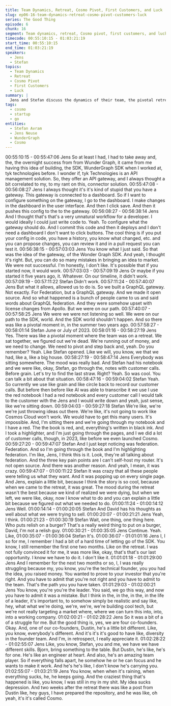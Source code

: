 ```yaml
---
title: Team Dynamics, Retreat, Cosmo Pivot, First Customers, and Luck
slug: ep06-16-team-dynamics-retreat-cosmo-pivot-customers-luck
series: The Good Thing
episode: 6
chunk: 16
segment: Team dynamics, retreat, Cosmo pivot, first customers, and luck
timecode: 00:55:10:15 - 01:03:21:19
start_time: 00:55:10:15
end_time: 01:03:21:19
speakers:
  - Jens
  - Stefan
topics:
  - Team Dynamics
  - Retreat
  - Cosmo Pivot
  - First Customers
  - Luck
summary: |
  Jens and Stefan discuss the dynamics of their team, the pivotal retreat that led to the Cosmo pivot, onboarding their first customers, and the role of luck in startup growth and product evolution.
tags:
  - cosmo
  - startup
  - go
entities:
  - Stefan Avram
  - Jens Neuse
  - WunderGraph
  - Cosmo
---
```


00:55:10:15 - 00:55:47:06
Jens
So at least I had, I had to take away and, the, the overnight success from from Wunder Graph, it
came from me having this idea of building, the SDK, WunderGraph SDK when I worked at, tyk
technologies before. I wonder if, tyk Technologies is an API management solution. So, they offer
an API gateway, and I always thought a bit correlated to my, to my rant on this, connector
solution.
00:55:47:08 - 00:56:08:27
Jens
I always thought it's it's kind of stupid that you have a gateway. This gateway is connected to a
dashboard. So if I want to configure something on the gateway, I go to the dashboard. I make
changes in the dashboard in the user interface. And then I click save. And then it pushes this
config to the to the gateway.
00:56:08:27 - 00:56:38:14
Jens
And I thought that's that's a very unnatural workflow for a developer. I would ideally I could just
write code to. Yeah. To configure what the gateway should do. And I commit this code and then
it deploys and I don't need a dashboard I don't want to click buttons. The cool thing is if you put
your config in code, you have a history, you know what changed, etc. and you can propose
changes, you can review it and in a pull request you can test it.
00:56:38:15 - 00:57:03:03
Jens
You know what I just said. So that was the idea of the gateway, of the Wonder Graph SDK. And
yeah, I thought it's right. But, you can do so many mistakes in bringing an idea to market. We
were not successful. I'm honestly, I don't like. It's possible that if you started now, it would work.
00:57:03:03 - 00:57:09:19
Jens
Or maybe if you started it five years ago, it. Whatever. On our timeline, it didn't work.
00:57:09:19 - 00:57:11:22
Stefan
Didn't work.
00:57:11:24 - 00:57:40:07
Jens
But what it allows, allowed us to do is. So we built a GraphQL gateway. Not exactly. For
Federation, but a GraphQL gateway. And we made it open source. And so what happened is a
bunch of people came to us and said words about GraphQL federation. And they were
somehow upset with license changes from Apollo. But we were on our path.
00:57:40:07 - 00:57:58:25
Jens
We were we were not listening so well. We were on our path to the SDK, world. And the SDK
world shouldn't happen. And so there was like a pivotal moment in, in the summer two years
ago.
00:57:58:27 - 00:58:01:14
Stefan
June or July of 2023.
00:58:01:16 - 00:58:27:19
Jens
Yes. There was like a pivotal moment where the team was on a retreat. We sat together, we
figured out we're dead. We're running out of money, and we need to change. We need to pivot
and step back and, yeah. Do you remember? Yeah. Like Stefan opened. Like we will, you know,
we that we had, like a, like a big house.
00:58:27:19 - 00:58:47:14
Jens
Everybody was sitting somewhere. The mood was really bad. And Stefan had his notebook and
we were like, okay, Stefan, go through the, notes with customer calls. Before grain. Let's try to
find the last straw. Right? Yeah. So was cool. You can talk a bit about that situation.
00:58:47:16 - 00:59:04:02
Stefan
Yeah. So currently we use like grain and like circle back to record our customer calls. But before
then before like AI was able to transcribe it we use I use the red notebook I had a red notebook
and every customer call I would talk to the customer with the Jens and I would write down and
yeah, just sense, like we're sitting down.
00:59:04:03 - 00:59:27:18
Stefan
We're like, we're we're just throwing ideas out there. We're like, it's not going to work like
Cosmos Cloud won't work. We would have to get this many users. It's impossible. And, I'm
sitting there and we're going through my notebook and I have a red. The the book is red, and,
everything's written in black ink. And I took a highlighter, and I'm just going through the pages,
and I we did a lot of customer calls, though, in 2023, like before we even launched Cosmo.
00:59:27:20 - 00:59:47:07
Stefan
And I just kept noticing was federation. Federation. And so I'm going through the book and I'm
highlighting federation. I'm like, Jens, I think this is it. Look, they're all talking about federation.
And the three key pain points are I can't self-host my router. It's not open source. And there was
another reason. And yeah, I mean, it was crazy.
00:59:47:07 - 01:00:11:22
Stefan
It was crazy that all these people were telling us what they want. And it was popping up on
every single page. And Jens, explain a little bit, because I think the story is so cool, because
when we came to the retreat, it was great. The mood during the retreat wasn't the best because
we kind of realized we were dying, but when we left, we were like, okay, now I know what to do
and you can explain a little bit because we figured out what we needed to do.
01:00:11:24 - 01:00:14:12
Jens
Well.
01:00:14:14 - 01:00:20:05
Stefan
And David has his thoughts as well about what we were trying to sell.
01:00:20:07 - 01:00:21:21
Jens
Yeah, I think.
01:00:21:23 - 01:00:30:19
Stefan
Wait, one thing, one thing here. Who puts relish on a burger? That's a really weird thing to put
on a burger, David, I'm not a relish guy.
01:00:30:21 - 01:00:35:05
Jens
Continue. Yeah. Like,
01:00:35:07 - 01:00:36:04
Stefan
It's.
01:00:36:07 - 01:01:01:16
Jens
I, I so for me, I remember I had a bit of a hard time of letting go of the SDK. You know, I still
remember the first one two months. Like on the retreat. I was not fully convinced it for me, it was
more like, okay, that's that's our last opportunity. I know we have to do it. I don't like it.
01:01:01:18 - 01:01:29:00
Jens
And I remember for the next two months or so, I, I was really struggling because my, you know,
you're the technical founder, you you had the idea, you raised money. You wanted to prove to
your investor that you're right. And you have to admit that you're not right and you have to admit
to the team. That's the path you you have taken.
01:01:29:03 - 01:02:00:21
Jens
You know, you're you're the leader. You said, we go this way, and now you have to admit it was
a mistake. But I think in the, in the, in the, in the life of a leader, it's important to, to somehow
simply be realistic and say like, hey, what what we're doing, we're, we're, we're building cool
tech, but we're not really targeting a market where, where we can turn this into, into, into a
working company.
01:02:00:21 - 01:02:28:22
Jens
So it was a bit of a of a struggle for me. But the good thing is, yes, we are four co-founders.
Okay. And, one of our co-founders, Dustin, he's a little bit different. Like, you know, everybody's
different. And it's it's it's good to have like, diversity in the founder team. And I'm, in retrospect, I
really appreciate it.
01:02:28:22 - 01:02:55:07
Jens
Like, you know, Stefan, you and me, we have we have different skills. Bjorn, bring something to
the table. But Dustin, he's like, he's for one. He's like an engineer at heart. And also, he's an
amazing team player. So if everything falls apart, he somehow he or he can focus and he wants
to make it work. And he's he's like, I don't know he's carrying you.
01:02:55:07 - 01:03:21:19
Jens
You know, when when it's raining, when everything sucks, he, he keeps going. And the craziest
thing that's happened is like, you know, I was still in my in my shit. My idea sucks depression.
And two weeks after the retreat there was like a post from Dustin like, hey guys, I have prepared
the repository, and he was like, oh yeah, it's it's called Cosmo.